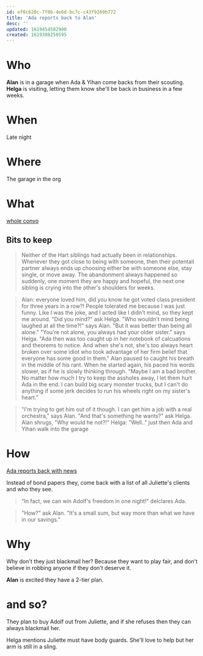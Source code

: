 ```yaml
---
id: ef0c620c-7f0b-4e6d-bc7c-c43f9269b772
title: 'Ada reports back to Alan'
desc: ''
updated: 1619454582900
created: 1619308250595
---
```


# Who
**Alan** is in a garage when Ada & Yihan come backs from their scouting.
**Helga** is visiting, letting them know she'll be back in business in a few weeks.

# When
Late night

# Where
The garage in the org

# What
[whole convo](https://github.com/9ae/ace/blob/master/chapters/04.md#alan-fixes-a-vehile)

## __Bits to keep__

> Neither of the Hart siblings had actually been in relationships. Whenever they got close to being with someone, then their potentail partner always ends up choosing either be with someone else, stay single, or move away. The abandonment always happened so suddenly, one moment they are happy and hopeful, the next one sibling is crying into the other's shoulders for weeks.


> Alan: everyone loved him, did you know he got voted class president for three years in a row?! People tolerated me because I was just funny. Like I was the joke, and I acted like I didn't mind, so they kept me around.
> "Did you mind?" ask Helga.
> "Who wouldn't mind being laughed at all the time?!" says Alan. "But it was better than being all alone."
> "You're not alone, you always had your older sister." says Helga.
> "Ada then was too caught up in her notebook of calcuations and theorems to notice. And when she's not, she's too always heart broken over some idiot who took advantage of her firm belief that everyone has some good in them." Alan paused to caught his breath in the middle of his rant. When he started again, his paced his words slower, as if he is slowly thinking through.
> "Maybe I am a bad brother. No matter how much I try to keep the assholes away, I let them hurt Ada in the end. I can build big scary monster trucks, but I can't do anything if some jerk decides to run his wheels right on my sister's heart."

> "I'm trying to get him out of it though. I can get him a job with a real orchestra," says Alan.
> "And that's something he wants?" ask Helga.
> Alan shrugs, "Why would he not?!"
> Helga: "Well.." just then Ada and Yihan walk into the garage

# How
[Ada reports back with news](https://github.com/9ae/ace/blob/master/chapters/04.md#ada-comes-back-with-paper-work)

Instead of bond papers they, come back with a list of all Juliette's clients and who they see.

> "In fact, we can win Adolf's freedom in one night!" delclares Ada.

> "How?" ask Alan. "It's a small sum, but way more than what we have in our savings."

# Why
Why don't they just blackmail her? Because they want to play fair, and don't believe in robbing anyone if they don't deserve it. 

**Alan** is excited they have a 2-tier plan.

# and so?
They plan to buy Adolf out from Juliette, and if she refuses then they can always blackmail her.

Helga mentions Juliette must have body guards. She'll love to help but her arm is still in a sling.